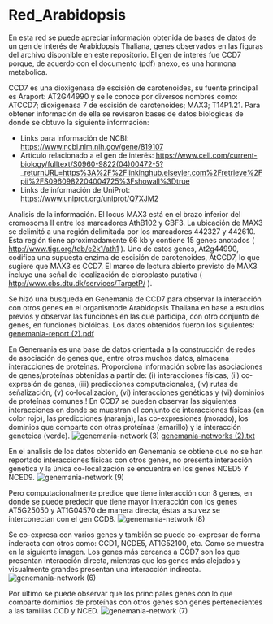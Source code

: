 # Red_Arabidopsis
En esta red se puede apreciar información obtenida de bases de datos de un gen de interés de Arabidopsis Thaliana, genes observados en las figuras del archivo disponible en este repositorio.
El gen de interés fue  CCD7 porque, de acuerdo con el documento (pdf) anexo, es una hormona metabolica. 

CCD7 es una dioxigenasa de escisión de carotenoides, su fuente principal es Araport: AT2G44990 y se le conoce por diversos nombres como: ATCCD7; dioxigenasa 7 de escisión de carotenoides; MAX3; T14P1.21.
Para obtener información de ella se revisaron bases de datos biologicas de donde se obtuvo la siguiente información:
- Links para información de NCBI: https://www.ncbi.nlm.nih.gov/gene/819107
- Artículo relacionado a el gen de interés: https://www.cell.com/current-biology/fulltext/S0960-9822(04)00472-5?_returnURL=https%3A%2F%2Flinkinghub.elsevier.com%2Fretrieve%2Fpii%2FS0960982204004725%3Fshowall%3Dtrue
- Links de información de UniProt: https://www.uniprot.org/uniprot/Q7XJM2

Analisis de la información.
El locus MAX3 está en el brazo inferior del cromosoma II entre los marcadores AthB102 y GBF3. La ubicación de MAX3 se delimitó a una región delimitada por los marcadores 442327 y 442610. Esta región tiene aproximadamente 66 kb y contiene 15 genes anotados ( http://www.tigr.org/tdb/e2k1/ath1 ). Uno de estos genes, At2g44990, codifica una supuesta enzima de escisión de carotenoides, AtCCD7, lo que sugiere que MAX3 es CCD7.
El marco de lectura abierto previsto de MAX3 incluye una señal de localización de cloroplasto putativa ( http://www.cbs.dtu.dk/services/TargetP/ ).

Se hizó una busqueda en Genemania de CCD7 para observar la interacción con otros genes en el organismode Arabidopsis Thaliana en base a estudios previos y observar las funciones en las que participa, con otro conjunto de genes, en funciones biolóicas. 
Los datos obtenidos fueron los siguientes: [genemania-report (2).pdf](https://github.com/Miroslava2082/Red_Arabidopsis/files/6722464/genemania-report.2.pdf)

En Genemania es una base de datos orientada a la construcción de redes de asociación de genes que, entre otros muchos datos, almacena interacciones de proteínas. Proporciona  información  sobre  las  asociaciones  de  genes/proteínas obtenidas a  partir  de: (i)  interacciones  físicas, (ii)  co‐expresión  de genes, (iii)  predicciones computacionales, (iv) rutas de señalización, (v) co‐localización, (vi) interacciones genéticas y (vi) dominios de proteínas comunes.!
En CCD7 se pueden observar las siguientes interacciones en donde se muestran el conjunto de interacciones físicas (en color rojo), las predicciones (naranja), las co-expresiones (morado), los dominios que comparte con otras proteínas (amarillo) y la interacción geneteica (verde).
![genemania-network (3)](https://user-images.githubusercontent.com/85301570/123563655-88bd7900-d77b-11eb-9f7a-db6fdf50aebb.jpg)
[genemania-networks (2).txt](https://github.com/Miroslava2082/Red_Arabidopsis/files/6722503/genemania-networks.2.txt)
 
En el analisis de los datos obtenido en Genemania se obtiene que no se han reportado interacciones físicas con otros genes, no presenta interacción genetica y la única co-localización se encuentra en los genes NCED5 Y NCED9.
![genemania-network (9)](https://user-images.githubusercontent.com/85301570/123564575-8fe68600-d77f-11eb-886f-1a29f14f807f.jpg)

Pero computacionalmente predice que tiene interacción con 8 genes, en donde se puede predecir que tiene mayor interacción con los genes AT5G25050 y AT1G04570 de manera directa, éstas a su vez se interconectan con el gen CCD8.
![genemania-network (8)](https://user-images.githubusercontent.com/85301570/123564480-3da56500-d77f-11eb-8ab3-6634f9d9657f.jpg)

Se co-expresa con varios genes y también se puede co-expresar de forma inderacta con otros como: CCD1, NCDE5, AT1G52100, etc. Como se muestra en la siguiente imagen. Los genes más cercanos a CCD7 son los que presentan interacción directa, mientras que los genes más alejados y visualmente grandes presentan una interacción indirecta.
![genemania-network (6)](https://user-images.githubusercontent.com/85301570/123564221-22862580-d77e-11eb-89a3-13e7151cd9ad.jpg)

Por último se puede observar que los principales genes con lo que comparte dominios de proteínas con otros genes son genes pertenecientes a las familias CCD y NCED.
![genemania-network (7)](https://user-images.githubusercontent.com/85301570/123564368-d4255680-d77e-11eb-9d58-ae1f53997fee.jpg)
